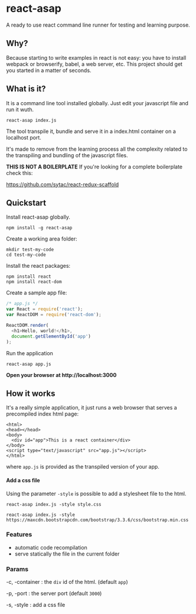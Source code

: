 # react-asap
A ready to use react command line runner for testing and learning purpose.

## Why?
Because starting to write examples in react is not easy: you have to install webpack or browserify, babel, a web server, etc. This project should get you started in a matter of seconds.


## What is it?
It is a command line tool installed globally. Just edit your javascript file and run it wuth.

```
react-asap index.js
```

The tool transpile it, bundle and serve it in a index.html container on a localhost port.

It's made to remove from the learning process all the complexity related to the transpiling and bundling of the javascript files.

**THIS IS NOT A BOILERPLATE**
If you're looking for a complete boilerplate check this:

https://github.com/sytac/react-redux-scaffold

## Quickstart

Install react-asap globally.

```
npm install -g react-asap
```

Create a working area folder:

```
mkdir test-my-code
cd test-my-code
```

Install the react packages:

```
npm install react
npm install react-dom
```

Create a sample app file:

```javascript
/* app.js */
var React = require('react');
var ReactDOM = require('react-dom');

ReactDOM.render(
  <h1>Hello, world!</h1>,
  document.getElementById('app')
);
```

Run the application

```
react-asap app.js
```

**Open your browser at http://localhost:3000**

## How it works
It's a really simple application, it just runs a web browser that serves a precompiled index html page:

```
<html>
<head></head>
<body>
  <div id="app">This is a react container</div>
</body>
<script type="text/javascript" src="app.js"></script>
</html>
```

where `app.js` is provided as the transpiled version of your app.

#### Add a css file
Using the parameter `-style` is possible to add a stylesheet file to the html.

```
react-asap index.js -style style.css
```

```
react-asap index.js -style https://maxcdn.bootstrapcdn.com/bootstrap/3.3.6/css/bootstrap.min.css
```

### Features

- automatic code recompilation
- serve statically the file in the current folder

### Params

-c, -container : the `div` id of the html. (default `app`)

-p, -port : the server port (default `3000`)

-s, -style : add a css file
